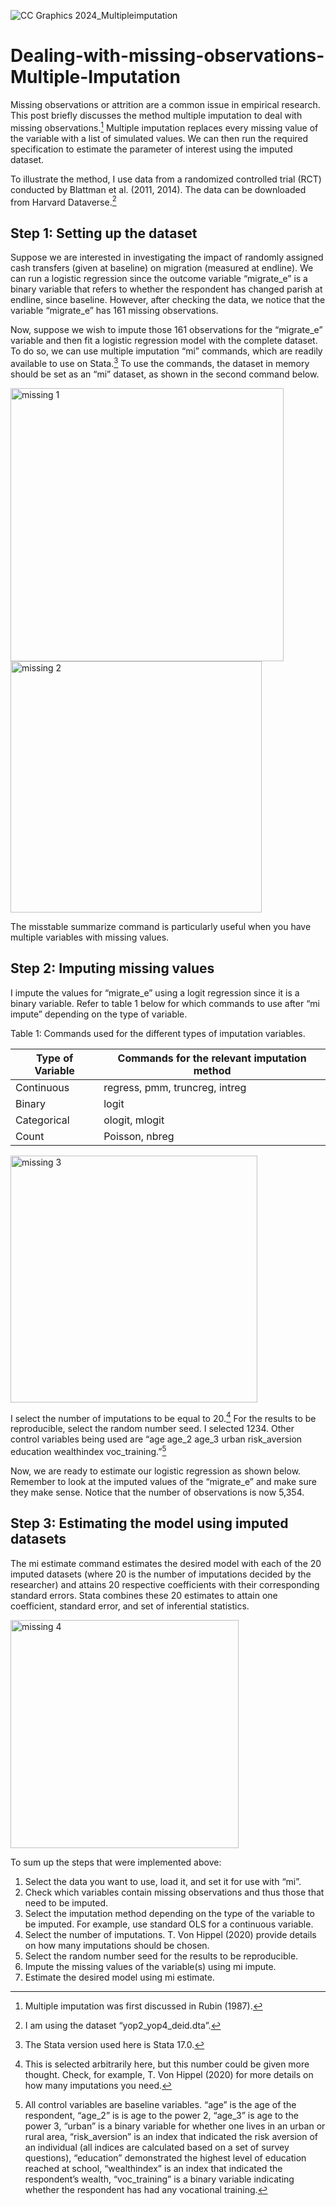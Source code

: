 ![CC Graphics 2024_Multipleimputation](https://github.com/csae-coders-corner/Dealing-with-missing-observations-Multiple-Imputation/assets/148211163/c0d172c5-ac70-4e6a-86ca-3a00d9258002)

# Dealing-with-missing-observations-Multiple-Imputation
Missing observations or attrition are a common issue in empirical research. This post briefly discusses the method multiple imputation to deal with missing observations.[^1] Multiple imputation replaces every missing value of the variable with a list of simulated values.  We can then run the required specification to estimate the parameter of interest using the imputed dataset. 

> [^1]:Multiple imputation was first discussed in Rubin (1987).

To illustrate the method, I use data from a randomized controlled trial (RCT) conducted by Blattman et al. (2011, 2014). The data can be downloaded from Harvard Dataverse.[^2]

> [^2]: I am using the dataset “yop2_yop4_deid.dta”. 

## Step 1: Setting up the dataset

Suppose we are interested in investigating the impact of randomly assigned cash transfers (given at baseline) on migration (measured at endline). We can run a logistic regression since the outcome variable “migrate_e” is a binary variable that refers to whether the respondent has changed parish at endline, since baseline. However, after checking the data, we notice that the variable “migrate_e” has 161 missing observations. 

Now, suppose we wish to impute those 161 observations for the “migrate_e” variable and then fit a logistic regression model with the complete dataset. To do so, we can use multiple imputation “mi” commands, which are readily available to use on Stata.[^3] To use the commands, the dataset in memory should be set as an “mi” dataset, as shown in the second command below.

> [^3]: The Stata version used here is Stata 17.0.

<img width="437" alt="missing 1" src="https://github.com/csae-coders-corner/Dealing-with-missing-observations-Multiple-Imputation/assets/148211163/1e7740ba-be17-4d33-9de1-fb01d8ac9d22">

<img width="402" alt="missing 2" src="https://github.com/csae-coders-corner/Dealing-with-missing-observations-Multiple-Imputation/assets/148211163/55258056-13d1-47c9-856a-2c9f04a2ad0b">

The misstable summarize command is particularly useful when you have multiple variables with missing values.

## Step 2: Imputing missing values 

I impute the values for “migrate_e” using a logit regression since it is a binary variable. Refer to table 1 below for which commands to use after “mi impute” depending on the type of variable. 

Table 1: Commands used for the different types of imputation variables. 

| Type of Variable 	|Commands for the relevant imputation method |
|-------------------|--------------------------------------------|
| Continuous 	      | regress, pmm, truncreg, intreg             |
| Binary 	          | logit                                      |
| Categorical 	    | ologit, mlogit                             |
| Count 	          | Poisson, nbreg                             |

<img width="395" alt="missing 3" src="https://github.com/csae-coders-corner/Dealing-with-missing-observations-Multiple-Imputation/assets/148211163/faa7581b-1241-427d-9ee4-cd7cc4531539">

I select the number of imputations to be equal to 20.[^4] For the results to be reproducible, select the random number seed. I selected 1234. Other control variables being used are “age age_2 age_3 urban risk_aversion education wealthindex voc_training.”[^5]

>[^5]: All control variables are baseline variables. “age” is the age of the respondent, “age_2” is is age to the power 2, “age_3” is age to the power 3, “urban” is a binary variable for whether one lives in an urban or rural area, “risk_aversion” is an index that indicated the risk aversion of an individual (all indices are calculated based on a set of survey questions), “education” demonstrated the highest level of education reached at school, “wealthindex” is an index that indicated the respondent’s wealth, “voc_training” is a binary variable indicating whether the respondent has had any vocational training.

> [^4]: This is selected arbitrarily here, but this number could be given more thought. Check, for example, T. Von Hippel (2020) for more details on how many imputations you need. 

Now, we are ready to estimate our logistic regression as shown below. Remember to look at the imputed values of the “migrate_e” and make sure they make sense. Notice that the number of observations is now 5,354. 

## Step 3: Estimating the model using imputed datasets

The mi estimate command estimates the desired model with each of the 20 imputed datasets (where 20 is the number of imputations decided by the researcher) and attains 20 respective coefficients with their corresponding standard errors. Stata combines these 20 estimates to attain one coefficient, standard error, and set of inferential statistics. 

<img width="365" alt="missing 4" src="https://github.com/csae-coders-corner/Dealing-with-missing-observations-Multiple-Imputation/assets/148211163/42a1cacf-2168-43c9-b51b-b3a682bba62e">

To sum up the steps that were implemented above:
1. Select the data you want to use, load it, and set it for use with “mi”.
2. Check which variables contain missing observations and thus those that need to be imputed.
3. Select the imputation method depending on the type of the variable to be imputed. For example, use standard OLS for a continuous variable.
4. Select the number of imputations. T. Von Hippel (2020) provide details on how many imputations should be chosen.
5. Select the random number seed for the results to be reproducible.
6. Impute the missing values of the variable(s) using mi impute.
7. Estimate the desired model using mi estimate. 


